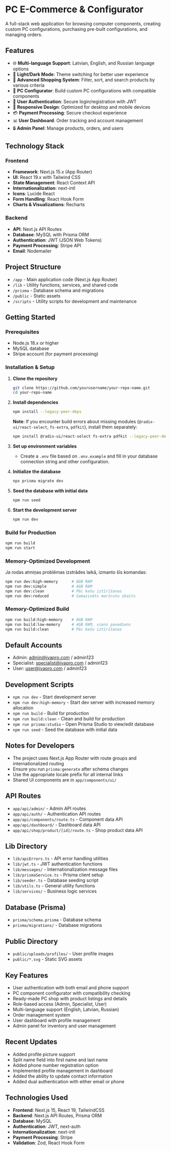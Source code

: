 # PC E-Commerce & Configurator

A full-stack web application for browsing computer components, creating custom PC configurations, purchasing pre-built configurations, and managing orders.

## Features

- 🌐 **Multi-language Support**: Latvian, English, and Russian language options
- 🔄 **Light/Dark Mode**: Theme switching for better user experience
- 🛒 **Advanced Shopping System**: Filter, sort, and search products by various criteria
- 🔧 **PC Configurator**: Build custom PC configurations with compatible components
- 👤 **User Authentication**: Secure login/registration with JWT
- 📱 **Responsive Design**: Optimized for desktop and mobile devices
- 💳 **Payment Processing**: Secure checkout experience
- 📊 **User Dashboard**: Order tracking and account management
- 🔒 **Admin Panel**: Manage products, orders, and users

## Technology Stack

### Frontend
- **Framework**: Next.js 15.x (App Router)
- **UI**: React 19.x with Tailwind CSS
- **State Management**: React Context API
- **Internationalization**: next-intl
- **Icons**: Lucide React
- **Form Handling**: React Hook Form
- **Charts & Visualizations**: Recharts

### Backend
- **API**: Next.js API Routes
- **Database**: MySQL with Prisma ORM
- **Authentication**: JWT (JSON Web Tokens)
- **Payment Processing**: Stripe API
- **Email**: Nodemailer

## Project Structure

- `/app` - Main application code (Next.js App Router)
- `/lib` - Utility functions, services, and shared code
- `/prisma` - Database schema and migrations
- `/public` - Static assets
- `/scripts` - Utility scripts for development and maintenance

## Getting Started

### Prerequisites
- Node.js 18.x or higher
- MySQL database
- Stripe account (for payment processing)

### Installation & Setup

1. **Clone the repository**
   ```bash
   git clone https://github.com/yourusername/your-repo-name.git
   cd your-repo-name
   ```
2. **Install dependencies**
   ```bash
   npm install --legacy-peer-deps
   ```
   
   **Note**: If you encounter build errors about missing modules (`@radix-ui/react-select`, `fs-extra`, `pdfkit`), install them separately:
   ```bash
   npm install @radix-ui/react-select fs-extra pdfkit --legacy-peer-deps
   ```
3. **Set up environment variables**
   - Create a `.env` file based on `.env.example` and fill in your database connection string and other configuration.
4. **Initialize the database**
   ```bash
   npx prisma migrate dev
   ```
5. **Seed the database with initial data**
   ```bash
   npm run seed
   ```
6. **Start the development server**
   ```bash
   npm run dev
   ```

### Build for Production
```bash
npm run build
npm run start
```

### Memory-Optimized Development

Ja rodas atmiņas problēmas izstrādes laikā, izmanto šīs komandas:

```bash
npm run dev:high-memory      # 8GB RAM
npm run dev:simple           # 4GB RAM
npm run dev:clean            # Pēc kešu iztīrīšanas
npm run dev:reduced          # Samazināts maršrutu skaits
```

### Memory-Optimized Build

```bash
npm run build:high-memory    # 8GB RAM
npm run build:low-memory     # 4GB RAM, viens pavediens
npm run build:clean          # Pēc kešu iztīrīšanas
```

## Default Accounts

- Admin: admin@ivapro.com / admin123
- Specialist: specialist@ivapro.com / admin123
- User: user@ivapro.com / admin123

## Development Scripts

- `npm run dev` - Start development server
- `npm run dev:high-memory` - Start dev server with increased memory allocation
- `npm run build` - Build for production
- `npm run build:clean` - Clean and build for production
- `npm run prisma:studio` - Open Prisma Studio to view/edit database
- `npm run seed` - Seed the database with initial data

## Notes for Developers

- The project uses Next.js App Router with route groups and internationalized routing
- Ensure you run `prisma:generate` after schema changes
- Use the appropriate locale prefix for all internal links
- Shared UI components are in `app/components/ui/`

## API Routes

- `app/api/admin/` - Admin API routes
- `app/api/auth/` - Authentication API routes
- `app/api/components/route.ts` - Component data API
- `app/api/dashboard/` - Dashboard data API
- `app/api/shop/product/[id]/route.ts` - Shop product data API

## Lib Directory

- `lib/apiErrors.ts` - API error handling utilities
- `lib/jwt.ts` - JWT authentication functions
- `lib/messages/` - Internationalization message files
- `lib/prismaService.ts` - Prisma client setup
- `lib/seeder.ts` - Database seeding script
- `lib/utils.ts` - General utility functions
- `lib/services/` - Business logic services

## Database (Prisma)

- `prisma/schema.prisma` - Database schema
- `prisma/migrations/` - Database migrations

## Public Directory

- `public/uploads/profiles/` - User profile images
- `public/*.svg` - Static SVG assets

## Key Features

- User authentication with both email and phone support
- PC component configurator with compatibility checking
- Ready-made PC shop with product listings and details
- Role-based access (Admin, Specialist, User)
- Multi-language support (English, Latvian, Russian)
- Order management system
- User dashboard with profile management
- Admin panel for inventory and user management

## Recent Updates

- Added profile picture support
- Split name field into first name and last name
- Added phone number registration option
- Implemented profile management in dashboard
- Added the ability to update contact information
- Added dual authentication with either email or phone

## Technologies Used

- **Frontend**: Next.js 15, React 19, TailwindCSS
- **Backend**: Next.js API Routes, Prisma ORM
- **Database**: MySQL
- **Authentication**: JWT, next-auth
- **Internationalization**: next-intl
- **Payment Processing**: Stripe
- **Validation**: Zod, React Hook Form